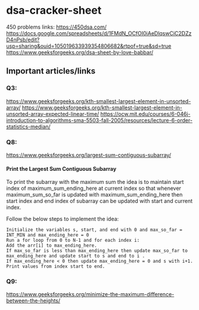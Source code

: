 # dsa-cracker-sheet

450 problems links:
https://450dsa.com/
https://docs.google.com/spreadsheets/d/1FMdN_OCfOI0iAeDlqswCiC2DZzD4nPsb/edit?usp=sharing&ouid=105019633939354806682&rtpof=true&sd=true
https://www.geeksforgeeks.org/dsa-sheet-by-love-babbar/

## Important articles/links

### Q3:

https://www.geeksforgeeks.org/kth-smallest-largest-element-in-unsorted-array/
https://www.geeksforgeeks.org/kth-smallest-largest-element-in-unsorted-array-expected-linear-time/
https://ocw.mit.edu/courses/6-046j-introduction-to-algorithms-sma-5503-fall-2005/resources/lecture-6-order-statistics-median/

### Q8:

https://www.geeksforgeeks.org/largest-sum-contiguous-subarray/

#### Print the Largest Sum Contiguous Subarray

To print the subarray with the maximum sum the idea is to maintain start index of maximum_sum_ending_here at current index so that whenever maximum_sum_so_far is updated with maximum_sum_ending_here then start index and end index of subarray can be updated with start and current index.

Follow the below steps to implement the idea:

    Initialize the variables s, start, and end with 0 and max_so_far = INT_MIN and max_ending_here = 0
    Run a for loop from 0 to N-1 and for each index i:
    Add the arr[i] to max_ending_here.
    If max_so_far is less than max_ending_here then update max_so_far to max_ending_here and update start to s and end to i .
    If max_ending_here < 0 then update max_ending_here = 0 and s with i+1.
    Print values from index start to end.

### Q9:

https://www.geeksforgeeks.org/minimize-the-maximum-difference-between-the-heights/
